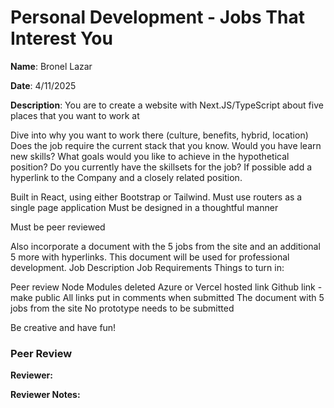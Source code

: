 #   Personal Development - Jobs That Interest You

**Name**: Bronel Lazar

**Date**: 4/11/2025

**Description**: You are to create a website with Next.JS/TypeScript about five places that you want to work at

Dive into why you want to work there (culture, benefits, hybrid, location)
Does the job require the current stack that you know. Would you have learn new skills?
What goals would you like to achieve in the hypothetical position?
Do you currently have the skillsets for the job?
If possible add a hyperlink to the Company and a closely related position.

Built in React, using either Bootstrap or Tailwind. Must use routers as a single page application
Must be designed in a thoughtful manner

Must be peer reviewed 

Also incorporate a document with the 5 jobs from the site and an additional 5 more with hyperlinks. This document will be used for professional development.
Job Description
Job Requirements
Things to turn in:

Peer review
Node Modules deleted
Azure or Vercel hosted link
Github link - make public
All links put in comments when submitted
The document with 5 jobs from the site 
No prototype needs to be submitted

Be creative and have fun!


### Peer Review


**Reviewer:** 
 

**Reviewer Notes:** 
 
